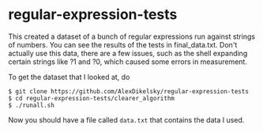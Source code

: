 # regular-expression-tests

This created a dataset of a bunch of regular expressions run against strings of numbers.
You can see the results of the tests in final_data.txt.
Don't actually use this data, there are a few issues, such as the shell expanding
certain strings like ?1 and ?0, which caused some errors in measurement.

To get the dataset that I looked at, do 

```
$ git clone https://github.com/AlexDikelsky/regular-expression-tests
$ cd regular-expression-tests/clearer_algorithm
$ ./runall.sh
```

Now you should have a file called `data.txt` that contains the data I used.
